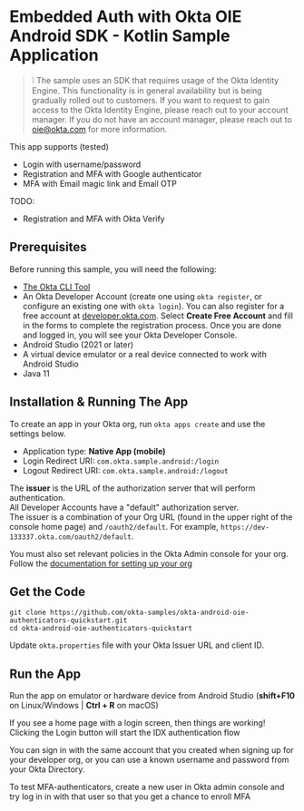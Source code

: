 # Embedded Auth with Okta OIE Android SDK - Kotlin Sample Application

> :grey_exclamation: The sample uses an SDK that requires usage of the Okta Identity Engine. This functionality is in general availability but is being gradually rolled out to customers. If you want
to request to gain access to the Okta Identity Engine, please reach out to your account manager. If you do not have an account manager, please reach out to oie@okta.com for more information.

This app supports (tested)

* Login with username/password
* Registration and MFA with Google authenticator
* MFA with Email magic link and Email OTP

TODO:
* Registration and MFA with Okta Verify

## Prerequisites

Before running this sample, you will need the following:

- [The Okta CLI Tool](https://github.com/okta/okta-cli#installation)
- An Okta Developer Account (create one using `okta register`, or configure an existing one with `okta login`). You can also register for a free account at [developer.okta.com](https://developer.okta.com/). Select **Create Free Account** and fill in the forms to complete the registration process. Once you are done and logged in, you will see your Okta Developer Console.
- Android Studio (2021 or later)
- A virtual device emulator or a real device connected to work with Android Studio
- Java 11

## Installation & Running The App

To create an app in your Okta org, run `okta apps create` and use the settings below.

- Application type: **Native App (mobile)**
- Login Redirect URI: `com.okta.sample.android:/login`
- Logout Redirect URI: `com.okta.sample.android:/logout`

The **issuer** is the URL of the authorization server that will perform authentication.  
All Developer Accounts have a "default" authorization server.  
The issuer is a combination of your Org URL (found in the upper right of the console home page) and `/oauth2/default`. For example, `https://dev-133337.okta.com/oauth2/default`.

You must also set relevant policies in the Okta Admin console for your org. 
Follow the [documentation for setting up your org](https://developer.okta.com/docs/guides/authenticators-google-authenticator/android/main/)

## Get the Code

```shell
git clone https://github.com/okta-samples/okta-android-oie-authenticators-quickstart.git
cd okta-android-oie-authenticators-quickstart
```

Update `okta.properties` file with your Okta Issuer URL and client ID.

## Run the App

Run the app on emulator or hardware device from Android Studio (**shift+F10** on Linux/Windows |
**Ctrl + R** on macOS)

If you see a home page with a login screen, then things are working! Clicking the Login button will start the IDX authentication flow

You can sign in with the same account that you created when signing up for your developer org, or you can use a known username and password from your Okta Directory.

To test MFA-authenticators, create a new user in Okta admin console and try log in in with that user so that you get a chance to enroll MFA